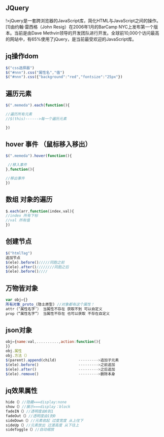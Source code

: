 ##		JQuery

!>jQuery是一套跨浏览器的JavaScript库，简化HTML与JavaScript之间的操作。[1]由约翰·雷西格（John Resig）在2006年1月的BarCamp NYC上发布第一个版本。当前是由Dave Methvin领导的开发团队进行开发。全球前10,000个访问最高的网站中，有65%使用了jQuery，是当前最受欢迎的JavaScript库。

##	jq操作dom

~~~javascript
$("css选择器")
$("#nnn").css("属性名","值")
$("#nnn").css({"background":"red","fontsize":"25px"})
~~~

##		遍历元素

~~~javascript
$(".memeda").each(function(){

//遍历所有元素
//$(this)------>每一个遍历元素

})
~~~

##		hover  事件 （鼠标移入移出）

~~~javascript
$(".memeda").hover(function(){

 //移入事件
},function(){

//移出事件
})
~~~

##		数组 对象的遍历 

~~~javascript
$.each(arr,function(index,val){
//index 所有下标
//val 所有值
})
~~~

##		创建节点

~~~javascript
$("htmlTag")
追加节点
$(ele).before()/////同胞之前
$(ele).after()////////同胞之后
$(ele).before()////
~~~

##	万物皆对象

~~~javascript
var obj={}
所有对象_proto_(隐士原型) //对象都有这个属性！
attr（‘属性名字’） 当属性不存在 获取不到 可以自定义
prop（“属性名字”） 当属性不存在 也可以获取 不存在自定义
~~~

##		json对象

~~~javascript
obj={name:val,..........,action:function(){
}}
obj.属性
obj.方法（）
$(parent).append(child)          --------->追加子元素
$(ele).before()                  --------->之前追加
$(ele).after()                   --------->之后追加
$(ele).remove()                  --------->删除本身
~~~

##		jq效果属性

~~~javascript
hide（）//隐藏===display:none
show（）//展示===display：block
fadeIN（）//透明度由0到1
fadeOut（）//透明度由1到0
sideDown（）//元素收起 过度宽度 从上往下
sideUp（）//元素放出 过渡高度 从下往上
sideToggle（）//自动缩放
~~~

